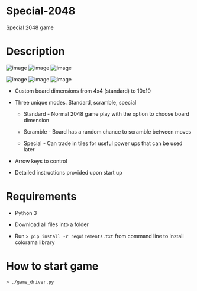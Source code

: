 # Special-2048
Special 2048 game

# Description

![image](https://user-images.githubusercontent.com/73961415/156679155-0346bb02-f27a-4900-af64-a6892cdb5e6e.png)
![image](https://user-images.githubusercontent.com/73961415/156679462-1af193c0-30fa-4449-8b96-536b02de0901.png)
![image](https://user-images.githubusercontent.com/73961415/156679443-334f57e9-394e-404c-90e5-093f18220272.png)

![image](https://user-images.githubusercontent.com/73961415/156679179-6304450e-986c-4914-ac40-22ebca5ae838.png)
![image](https://user-images.githubusercontent.com/73961415/156679509-4ec6dd8a-e41b-4cca-a231-b8e18a27b11c.png)
![image](https://user-images.githubusercontent.com/73961415/156679185-bd07df15-84f5-4c1b-b0c3-c10b1a519eb2.png)


*   Custom board dimensions from 4x4 (standard) to 10x10

*   Three unique modes. Standard, scramble, special
    
       - Standard - Normal 2048 game play with the option to choose board dimension
        
       - Scramble - Board has a random chance to scramble between moves
        
       - Special - Can trade in tiles for useful power ups that can be used later

 *   Arrow keys to control
    
 *   Detailed instructions provided upon start up

# Requirements
  * Python 3

  * Download all files into a folder

  * Run `> pip install -r requirements.txt` from command line to install colorama library

# How to start game 

`> ./game_driver.py`


